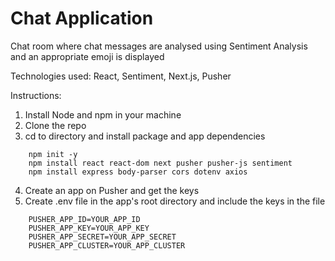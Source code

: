 # Chat Application
Chat room where chat messages are analysed using Sentiment Analysis and an appropriate emoji is displayed

Technologies used: React, Sentiment, Next.js, Pusher

Instructions:
1. Install Node and npm in your machine
2. Clone the repo
3. cd to directory and install package and app dependencies
```
    npm init -y
    npm install react react-dom next pusher pusher-js sentiment
    npm install express body-parser cors dotenv axios
```
    
4. Create an app on Pusher and get the keys
5. Create .env file in the app's root directory and include the keys in the file
```
    PUSHER_APP_ID=YOUR_APP_ID
    PUSHER_APP_KEY=YOUR_APP_KEY
    PUSHER_APP_SECRET=YOUR_APP_SECRET
    PUSHER_APP_CLUSTER=YOUR_APP_CLUSTER
```
